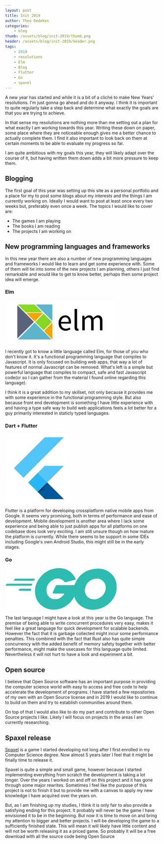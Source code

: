 ```yaml
---
layout: post
title: Init 2019
author: Theo Dedeken
categories: 
    - blog
thumb: /assets/blog/init-2019/thumb.png
header: /assets/blog/init-2019/header.png
tags: 
    - 2019
    - resolutions
    - Elm
    - Blog
    - Flutter
    - Go
    - spaxel
---
```


A new year has started and while it is a bit of a cliché to make New Years' resolutions. I'm just gonna go ahead and do it anyway. I think it is important to quite regularly take a step back and determine what exactly the goals are that you are trying to achieve. 

In that sense my resolutions are nothing more than me setting out a plan for what exactly I am working towards this year. Writing these down on paper, some place where they are noticeable enough gives me a better chance to actually complete them. I find it also important to look back on them at certain moments to be able to evaluate my progress so far.

I am quite ambitious with my goals this year, they will likely adapt over the course of it, but having written them down adds a bit more pressure to keep them.

## Blogging
The first goal of this year was setting up this site as a personal portfolio and a place for my to post some blogs about my interests and the things I am currently working on. Ideally I would want to post at least once every two weeks but, preferably even once a week. The topics I would like to cover are:

* The games I am playing
* The books I am reading
* The projects I am working on

## New programming languages and frameworks
In this new year there are also a number of new programming languages and frameworks I would like to learn and get some experience with. Some of them will tie into some of the new projects I am planning, others I just find remarkable and would like to get to know better, perhaps then some project idea will emerge. 

### Elm
![Elm](/assets/blog/init-2019/elm.png)

I recently got to know a little language called Elm, for those of you who don't know it. It's a functional programming language that compiles to Javascript. It is only focused on building web apps, that way a lot of features of normal Javascript can be removed. What's left is a simple but powerful language that compiles to compact, safe and fast Javascript code(or so I can gather from the material I found online regarding this language). 

I think it is a great addition to my skillset, not only because it provides me with some experience in the functional programming style. But also because front end development is something I have little experience with and having a type safe way to build web applications feels a lot better for a guy primarily interested in staticly typed languages.

### Dart + Flutter
![Flutter](/assets/blog/init-2019/flutter.png)

Flutter is a platform for developing crossplatform native mobile apps from Google. It seems very promising, both in terms of performance and ease of development. Mobile development is another area where I lack some experience and being able to just publish apps for all platforms on one codebase does look very exciting. I am still unsure though on how mature the platform is currently. While there seems to be support in some IDEs including Google's own Android Studio, this might still be in the early stages.

### Go
![Go](/assets/blog/init-2019/go.png)

The last language I might have a look at this year is the Go language. The premise of being able to write concurrent procedures very easy, makes it feel like a great language for quick development for scalable backends. However the fact that it is garbage collected might incur some performance penalties. This combined with the fact that Rust also has quite simple concurrency with the added benefit of memory safety together with better performance, might make the usecases for this language quite limited. Nevertheless it will not hurt to have a look and experiment a bit.

## Open source
I believe that Open Source software has an important purpose in providing the computer science world with easy to access and free code to help accelerate the development of programs. I have started a few repositories of my own with an Open Source license and in 2019 I would like to continue to build on them and try to establish communities around them. 

On top of that I would also like to do my part and contribute to other Open Source projects I like. Likely I will focus on projects in the areas I am currently researching.

## Spaxel release
[Spaxel](/projects/spaxel) is a game I started developing not long after I first enrolled in my Computer Science degree. Now almost 5 years later I feel that it might be finally time to release it. 

Spaxel is quite a simple and small game, however because I started implementing everything from scratch the development is taking a lot longer. Over the years I worked on and off on this project and it has gone through some major rewrites. Sometimes I feel like the purpose of this project is not to finish it but to provide me with a canvas to apply my new knowledge I have acquired over the years on. 

But, as I am finishing up my studies, I think it is only fair to also provide a satisfying ending for this project. It probably will never be the game I have envisioned it to be in the beginning. But now it is time to move on and bring my attention to bigger and better projects. I will be developing the game to a sufficiently finished state. This will mean it will likely have little content and will not be worth releasing it as a priced game. So probably it will be a free download with all the source code being Open Source 


